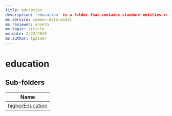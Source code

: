 ```yaml
---
title: education
description: 'education' is a folder that contains standard entities related to the Common Data Model.
ms.service: common-data-model
ms.reviewer: anneta
ms.topic: article
ms.date: 2/22/2019
ms.author: tpalmer
---
```


# education


## Sub-folders

|Name|
|---|
|[higherEducation](higherEducation/overview.md)|



